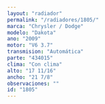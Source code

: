 ```yaml
---
layout: "radiador"
permalink: "/radiadores/1805/"
marca: "Chrysler / Dodge"
modelo: "Dakota"
ano: "2009"
motor: "V6 3.7"
transmision: "Automática"
parte: "434015"
clima: "Con clima"
alto: "17 11/16"
ancho: "21 7/8"
observaciones: ""
id: "1805"
---
```


